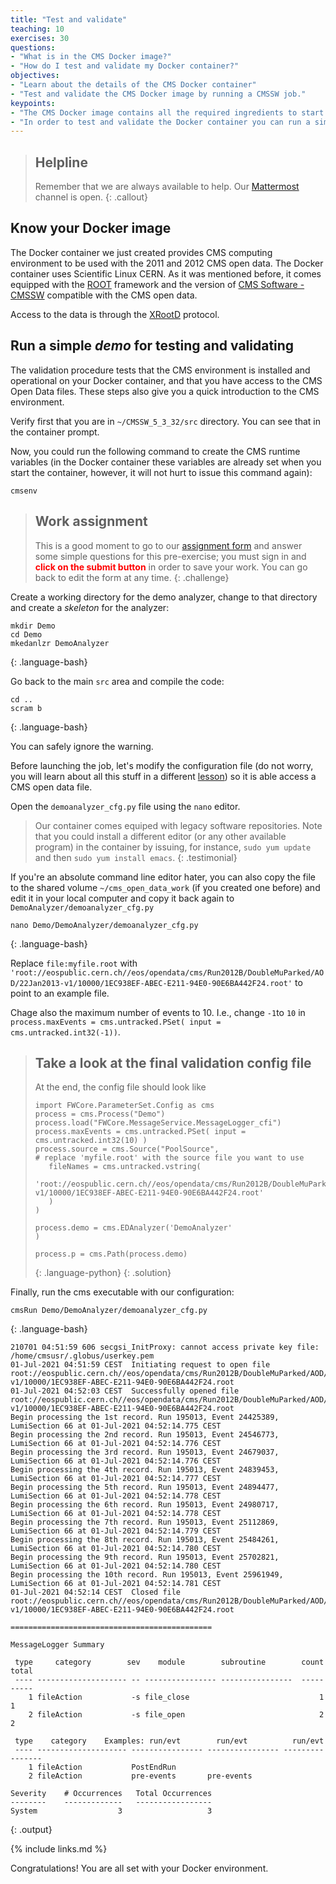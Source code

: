 ```yaml
---
title: "Test and validate"
teaching: 10
exercises: 30
questions:
- "What is in the CMS Docker image?"
- "How do I test and validate my Docker container?"
objectives:
- "Learn about the details of the CMS Docker container"
- "Test and validate the CMS Docker image by running a CMSSW job."
keypoints:
- "The CMS Docker image contains all the required ingredients to start analyzing CMS open data."
- "In order to test and validate the Docker container you can run a simple CMSSW job."  
---
```

> ## Helpline
>
> Remember that we are always available to help.  Our [Mattermost](https://mattermost.web.cern.ch/cmsodws2021/channels/docker-pre-exercise) channel is open.
{: .callout}

## Know your Docker image

The Docker container we just created provides CMS computing environment to be used with the 2011 and 2012 CMS open data. The Docker container uses Scientific Linux CERN.  As it was mentioned before, it comes equipped with the [ROOT](http://root.cern.ch/) framework and the version of [CMS Software - CMSSW](http://cms-sw.github.io/) compatible with the CMS open data.

Access to the data is through the [XRootD](https://xrootd.slac.stanford.edu/) protocol.

## Run a simple *demo* for testing and validating

The validation procedure tests that the CMS environment is installed and operational on your Docker container, and that you have access to the CMS Open Data files. These steps also give you a quick introduction to the CMS environment.

Verify first that you are in ```~/CMSSW_5_3_32/src``` directory. You can see that in the container prompt.

Now, you could run the following command to create the CMS runtime variables (in the Docker container these variables are already set when you start the container, however, it will not hurt to issue this command again):

~~~
cmsenv
~~~

> ## Work assignment
>
> This is a good moment to go to our [assignment form](https://forms.gle/DDboG1MCcSNRBRHFA) and answer some simple questions for this pre-exercise; you must sign in and <strong style="color: red;">click on the submit button</strong> in order to save your work.  You can go back to edit the form at any time.
{: .challenge}

Create a working directory for the demo analyzer, change to that directory and create a *skeleton* for the analyzer:

~~~
mkdir Demo
cd Demo
mkedanlzr DemoAnalyzer
~~~
{: .language-bash}

Go back to the main `src` area and compile the code:

~~~
cd ..
scram b
~~~
{: .language-bash}

You can safely ignore the warning.

Before launching the job, let's modify the configuration file (do not worry, you will learn about all this stuff in a different [lesson](https://cms-opendata-workshop.github.io/workshop2021-lesson-cmssw/)) so it is able access a CMS open data file.

Open the `demoanalyzer_cfg.py` file using the `nano` editor. 

> Our container comes equiped with legacy software repositories.  Note that you could install a different editor (or any other available program) in the container by issuing, for instance, `sudo yum update` and then `sudo yum install emacs`.
{: .testimonial}

If you're an absolute command line editor hater, you can also copy the file to the shared volume ```~/cms_open_data_work``` (if you created one before) and edit it in your local computer and copy it back again to ```DemoAnalyzer/demoanalyzer_cfg.py```

~~~
nano Demo/DemoAnalyzer/demoanalyzer_cfg.py
~~~
{: .language-bash}

Replace `file:myfile.root` with `'root://eospublic.cern.ch//eos/opendata/cms/Run2012B/DoubleMuParked/AOD/22Jan2013-v1/10000/1EC938EF-ABEC-E211-94E0-90E6BA442F24.root'` to point to an example file.

Chage also the maximum number of events to 10.  I.e., change `-1`to `10` in `process.maxEvents = cms.untracked.PSet( input = cms.untracked.int32(-1))`.

> ## Take a look at the final validation config file
>
> At the end, the config file should look like
>
> ~~~
> import FWCore.ParameterSet.Config as cms
> process = cms.Process("Demo")
> process.load("FWCore.MessageService.MessageLogger_cfi")
> process.maxEvents = cms.untracked.PSet( input = cms.untracked.int32(10) )
> process.source = cms.Source("PoolSource",
> # replace 'myfile.root' with the source file you want to use
>    fileNames = cms.untracked.vstring(
>        'root://eospublic.cern.ch//eos/opendata/cms/Run2012B/DoubleMuParked/AOD/22Jan2013-v1/10000/1EC938EF-ABEC-E211-94E0-90E6BA442F24.root'
>    )
> )
>
> process.demo = cms.EDAnalyzer('DemoAnalyzer'
> )
>
> process.p = cms.Path(process.demo)
> ~~~
> {: .language-python}
{: .solution}


Finally, run the cms executable with our configuration:
~~~
cmsRun Demo/DemoAnalyzer/demoanalyzer_cfg.py
~~~
{: .language-bash}

~~~
210701 04:51:59 606 secgsi_InitProxy: cannot access private key file: /home/cmsusr/.globus/userkey.pem
01-Jul-2021 04:51:59 CEST  Initiating request to open file root://eospublic.cern.ch//eos/opendata/cms/Run2012B/DoubleMuParked/AOD/22Jan2013-v1/10000/1EC938EF-ABEC-E211-94E0-90E6BA442F24.root
01-Jul-2021 04:52:03 CEST  Successfully opened file root://eospublic.cern.ch//eos/opendata/cms/Run2012B/DoubleMuParked/AOD/22Jan2013-v1/10000/1EC938EF-ABEC-E211-94E0-90E6BA442F24.root
Begin processing the 1st record. Run 195013, Event 24425389, LumiSection 66 at 01-Jul-2021 04:52:14.775 CEST
Begin processing the 2nd record. Run 195013, Event 24546773, LumiSection 66 at 01-Jul-2021 04:52:14.776 CEST
Begin processing the 3rd record. Run 195013, Event 24679037, LumiSection 66 at 01-Jul-2021 04:52:14.776 CEST
Begin processing the 4th record. Run 195013, Event 24839453, LumiSection 66 at 01-Jul-2021 04:52:14.777 CEST
Begin processing the 5th record. Run 195013, Event 24894477, LumiSection 66 at 01-Jul-2021 04:52:14.778 CEST
Begin processing the 6th record. Run 195013, Event 24980717, LumiSection 66 at 01-Jul-2021 04:52:14.778 CEST
Begin processing the 7th record. Run 195013, Event 25112869, LumiSection 66 at 01-Jul-2021 04:52:14.779 CEST
Begin processing the 8th record. Run 195013, Event 25484261, LumiSection 66 at 01-Jul-2021 04:52:14.780 CEST
Begin processing the 9th record. Run 195013, Event 25702821, LumiSection 66 at 01-Jul-2021 04:52:14.780 CEST
Begin processing the 10th record. Run 195013, Event 25961949, LumiSection 66 at 01-Jul-2021 04:52:14.781 CEST
01-Jul-2021 04:52:14 CEST  Closed file root://eospublic.cern.ch//eos/opendata/cms/Run2012B/DoubleMuParked/AOD/22Jan2013-v1/10000/1EC938EF-ABEC-E211-94E0-90E6BA442F24.root

=============================================

MessageLogger Summary

 type     category        sev    module        subroutine        count    total
 ---- -------------------- -- ---------------- ----------------  -----    -----
    1 fileAction           -s file_close                             1        1
    2 fileAction           -s file_open                              2        2

 type    category    Examples: run/evt        run/evt          run/evt
 ---- -------------------- ---------------- ---------------- ----------------
    1 fileAction           PostEndRun                        
    2 fileAction           pre-events       pre-events       

Severity    # Occurrences   Total Occurrences
--------    -------------   -----------------
System                  3                   3

~~~
{: .output}

{% include links.md %}

Congratulations! You are all set with your Docker environment.
